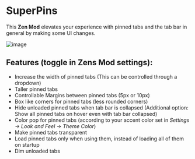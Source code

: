 # SuperPins

This **Zen Mod** elevates your experience with pinned tabs and the tab bar in general by making some UI changes.

![image](https://raw.githubusercontent.com/JLBlk/Zen-Themes/refs/heads/main/SuperPins/image.png)

## Features (toggle in Zens Mod settings):
  - Increase the width of pinned tabs (This can be controlled through a dropdown)
  - Taller pinned tabs
  - Controllable Margins between pinned tabs (5px or 10px)
  - Box like corners for pinned tabs (less rounded corners)
  - Hide unloaded pinned tabs when tab bar is collapsed (Additional option: Show all pinned tabs on hover even with tab bar collapsed)
  - Color pop for pinned tabs (according to your accent color set in *Settings -> Look and Feel -> Theme Color*)
  - Make pinned tabs transparent
  - Load pinned tabs only when using them, instead of loading all of them on startup
  - Dim unloaded tabs
